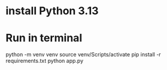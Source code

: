 # install Python 3.13

# Run in terminal
python -m venv venv
source venv/Scripts/activate
pip install -r requirements.txt
python app.py
